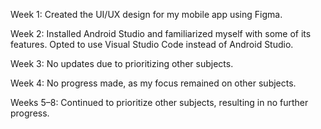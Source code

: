 Week 1:
Created the UI/UX design for my mobile app using Figma.

Week 2:
Installed Android Studio and familiarized myself with some of its features.
Opted to use Visual Studio Code instead of Android Studio.

Week 3:
No updates due to prioritizing other subjects.

Week 4:
No progress made, as my focus remained on other subjects.

Weeks 5–8:
Continued to prioritize other subjects, resulting in no further progress.
